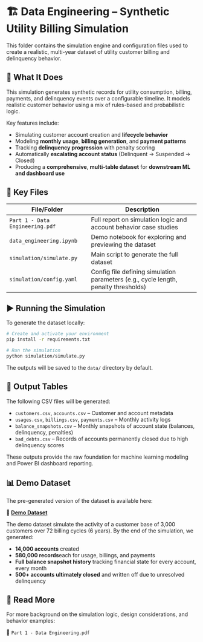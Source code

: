 # 🏗 Data Engineering – Synthetic Utility Billing Simulation

This folder contains the simulation engine and configuration files used to create a realistic, multi-year dataset of utility customer billing and delinquency behavior.

## 🔧 What It Does

This simulation generates synthetic records for utility consumption, billing, payments, and delinquency events over a configurable timeline. It models realistic customer behavior using a mix of rules-based and probabilistic logic.

Key features include:

* Simulating customer account creation and **lifecycle behavior**
* Modeling **monthly usage**, **billing generation**, and **payment patterns**
* Tracking **delinquency progression** with penalty scoring
* Automatically **escalating account status** (Delinquent → Suspended → Closed)
* Producing a **comprehensive**, **multi-table dataset** for **downstream ML and dashboard use**

## 📂 Key Files

| File/Folder                     | Description                                                                         |
| ------------------------------- | ----------------------------------------------------------------------------------- |
| `Part 1 - Data Engineering.pdf` | Full report on simulation logic and account behavior case studies                   |
| `data_engineering.ipynb`        | Demo notebook for exploring and previewing the dataset                              |
| `simulation/simulate.py`        | Main script to generate the full dataset                                            |
| `simulation/config.yaml`        | Config file defining simulation parameters (e.g., cycle length, penalty thresholds) |

## ▶️ Running the Simulation

To generate the dataset locally:

```bash
# Create and activate your environment
pip install -r requirements.txt

# Run the simulation
python simulation/simulate.py
```

The outputs will be saved to the `data/` directory by default.

## 🧾 Output Tables

The following CSV files will be generated:

* `customers.csv`, `accounts.csv` – Customer and account metadata
* `usages.csv`, `billings.csv`, `payments.csv` – Monthly activity logs
* `balance_snapshots.csv` – Monthly snapshots of account state (balances, delinquency, penalties)
* `bad_debts.csv` – Records of accounts permanently closed due to high delinquency scores

These outputs provide the raw foundation for machine learning modeling and Power BI dashboard reporting.

## 📊 Demo Dataset

The pre-generated version of the dataset is available here:

**🔗 [Demo Dataset](https://umanitoba-my.sharepoint.com/:f:/g/personal/tranndt_myumanitoba_ca/EjdT412QMgBOsgIzCtkaAxwBbJ3U2IsTR-0lE6Bl3ZiTGw?e=gW8kWg)**

The demo dataset simulate the activity of a customer base of 3,000 customers over 72 billing cycles (6 years). 
By the end of the simulation, we generated: 

- **14,000 accounts** created 
- **580,000 records**each for usage, billings, and payments 
- **Full balance snapshot history** tracking financial state for every account, every month 
- **500+ accounts ultimately closed** and written off due to unresolved delinquency 


## 📘 Read More

For more background on the simulation logic, design considerations, and behavior examples:

📄 `Part 1 - Data Engineering.pdf`